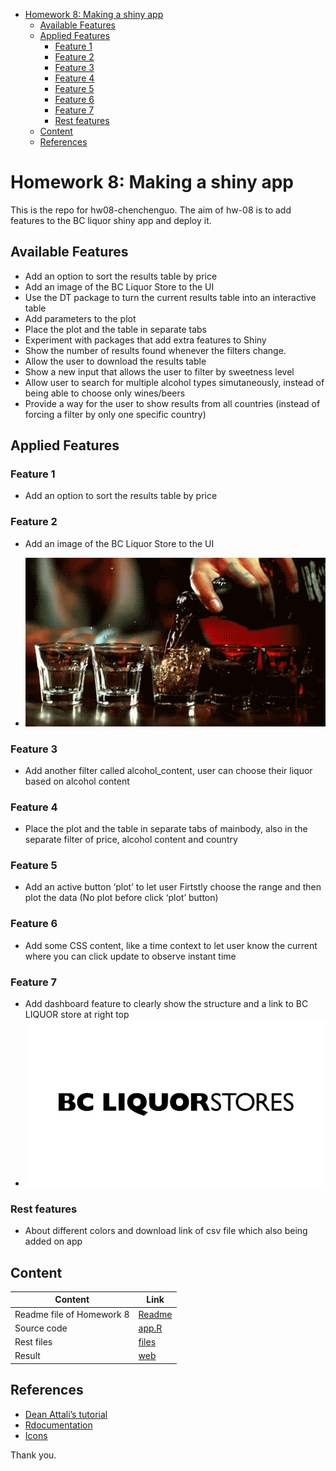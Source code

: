-   [Homework 8: Making a shiny app](#homework-8-making-a-shiny-app)
    -   [Available Features](#available-features)
    -   [Applied Features](#applied-features)
        -   [Feature 1](#feature-1)
        -   [Feature 2](#feature-2)
        -   [Feature 3](#feature-3)
        -   [Feature 4](#feature-4)
        -   [Feature 5](#feature-5)
        -   [Feature 6](#feature-6)
        -   [Feature 7](#feature-7)
        -   [Rest features](#rest-features)
    -   [Content](#content)
    -   [References](#references)

Homework 8: Making a shiny app
==============================

This is the repo for hw08-chenchenguo. The aim of hw-08 is to add
features to the BC liquor shiny app and deploy it.

Available Features
------------------

-   Add an option to sort the results table by price
-   Add an image of the BC Liquor Store to the UI
-   Use the DT package to turn the current results table into an
    interactive table
-   Add parameters to the plot
-   Place the plot and the table in separate tabs
-   Experiment with packages that add extra features to Shiny
-   Show the number of results found whenever the filters change.
-   Allow the user to download the results table
-   Show a new input that allows the user to filter by sweetness level
-   Allow user to search for multiple alcohol types simutaneously,
    instead of being able to choose only wines/beers
-   Provide a way for the user to show results from all countries
    (instead of forcing a filter by only one specific country)

Applied Features
----------------

### Feature 1

-   Add an option to sort the results table by price

### Feature 2

-   Add an image of the BC Liquor Store to the UI

-   ![](./bcl/www/logo.gif)

### Feature 3

-   Add another filter called alcohol\_content, user can choose their
    liquor based on alcohol content

### Feature 4

-   Place the plot and the table in separate tabs of mainbody, also in
    the separate filter of price, alcohol content and country

### Feature 5

-   Add an active button ‘plot’ to let user Firtstly choose the range
    and then plot the data (No plot before click ‘plot’ button)

### Feature 6

-   Add some CSS content, like a time context to let user know the
    current where you can click update to observe instant time

### Feature 7

-   Add dashboard feature to clearly show the structure and a link to BC
    LIQUOR store at right top
-   ![](./bcl/www/BCLPIC.jpg)

### Rest features

-   About different colors and download link of csv file which also
    being added on app

Content
-------

| Content                   | Link                                                                                     |
|---------------------------|------------------------------------------------------------------------------------------|
| Readme file of Homework 8 | [Readme](https://github.com/STAT545-UBC-students/hw08-chenchenguo/blob/master/README.md) |
| Source code               | [app.R](https://github.com/STAT545-UBC-students/hw08-chenchenguo/blob/master/bcl/app.R)  |
| Rest files                | [files](https://github.com/STAT545-UBC-students/hw08-chenchenguo/tree/master/bcl)        |
| Result                    | [web](https://chenchenguo.shinyapps.io/BCL_LIQUOR/)                                      |

References
----------

-   [Dean Attali’s
    tutorial](http://deanattali.com/blog/building-shiny-apps-tutorial/)
-   [Rdocumentation](https://www.rdocumentation.org/)
-   [Icons](http://fontawesome.io/icons/)

Thank you.

